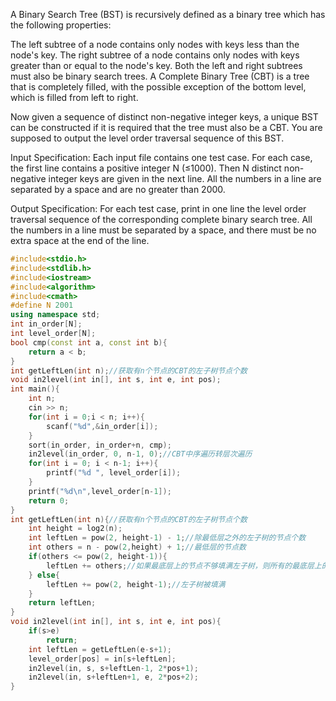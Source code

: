 A Binary Search Tree (BST) is recursively defined as a binary tree which has the following properties:

The left subtree of a node contains only nodes with keys less than the node's key.
The right subtree of a node contains only nodes with keys greater than or equal to the node's key.
Both the left and right subtrees must also be binary search trees.
A Complete Binary Tree (CBT) is a tree that is completely filled, with the possible exception of the bottom level, which is filled from left to right.

Now given a sequence of distinct non-negative integer keys, a unique BST can be constructed if it is required that the tree must also be a CBT. You are supposed to output the level order traversal sequence of this BST.

Input Specification:
Each input file contains one test case. For each case, the first line contains a positive integer N (≤1000). Then N distinct non-negative integer keys are given in the next line. All the numbers in a line are separated by a space and are no greater than 2000.

Output Specification:
For each test case, print in one line the level order traversal sequence of the corresponding complete binary search tree. All the numbers in a line must be separated by a space, and there must be no extra space at the end of the line.
```C++
#include<stdio.h>
#include<stdlib.h>
#include<iostream>
#include<algorithm>
#include<cmath>
#define N 2001
using namespace std;
int in_order[N];
int level_order[N];
bool cmp(const int a, const int b){
	return a < b;
}
int getLeftLen(int n);//获取有n个节点的CBT的左子树节点个数 
void in2level(int in[], int s, int e, int pos);
int main(){
	int n;
	cin >> n;
	for(int i = 0;i < n; i++){
		scanf("%d",&in_order[i]);
	}
	sort(in_order, in_order+n, cmp);
	in2level(in_order, 0, n-1, 0);//CBT中序遍历转层次遍历 
	for(int i = 0; i < n-1; i++){
		printf("%d ", level_order[i]); 
	} 
	printf("%d\n",level_order[n-1]);
	return 0;
}
int getLeftLen(int n){//获取有n个节点的CBT的左子树节点个数
	int height = log2(n); 
	int leftLen = pow(2, height-1) - 1;//除最低层之外的左子树的节点个数 
	int others = n - pow(2,height) + 1;//最低层的节点数
	if(others <= pow(2, height-1)){
		leftLen += others;//如果最底层上的节点不够填满左子树，则所有的最底层上的节点都在左子树上 
	} else{
		leftLen += pow(2, height-1);//左子树被填满 
	}
	return leftLen;
}
void in2level(int in[], int s, int e, int pos){
	if(s>e)
		return;
	int leftLen = getLeftLen(e-s+1);
	level_order[pos] = in[s+leftLen];
	in2level(in, s, s+leftLen-1, 2*pos+1);
	in2level(in, s+leftLen+1, e, 2*pos+2); 
} 
```

